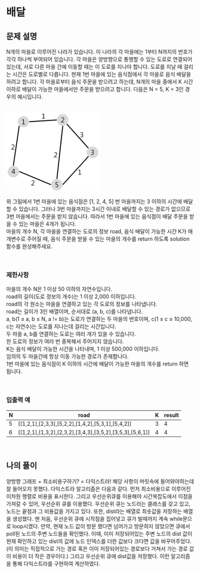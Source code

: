 # 배달

## 문제 설명
N개의 마을로 이루어진 나라가 있습니다. 이 나라의 각 마을에는 1부터 N까지의 번호가 각각 하나씩 부여되어 있습니다. 각 마을은 양방향으로 통행할 수 있는 도로로 연결되어 있는데, 서로 다른 마을 간에 이동할 때는 이 도로를 지나야 합니다. 도로를 지날 때 걸리는 시간은 도로별로 다릅니다. 현재 1번 마을에 있는 음식점에서 각 마을로 음식 배달을 하려고 합니다. 각 마을로부터 음식 주문을 받으려고 하는데, N개의 마을 중에서 K 시간 이하로 배달이 가능한 마을에서만 주문을 받으려고 합니다. 다음은 N = 5, K = 3인 경우의 예시입니다. <br><br>

![배달](https://github.com/hanseul-Choi/programmers/blob/main/level2/%EB%B0%B0%EB%8B%AC/delivery.png?raw=true)

위 그림에서 1번 마을에 있는 음식점은 [1, 2, 4, 5] 번 마을까지는 3 이하의 시간에 배달할 수 있습니다. 그러나 3번 마을까지는 3시간 이내로 배달할 수 있는 경로가 없으므로 3번 마을에서는 주문을 받지 않습니다. 따라서 1번 마을에 있는 음식점이 배달 주문을 받을 수 있는 마을은 4개가 됩니다.<br>
마을의 개수 N, 각 마을을 연결하는 도로의 정보 road, 음식 배달이 가능한 시간 K가 매개변수로 주어질 때, 음식 주문을 받을 수 있는 마을의 개수를 return 하도록 solution 함수를 완성해주세요.

<br>

### 제한사항
마을의 개수 N은 1 이상 50 이하의 자연수입니다.<br>
road의 길이(도로 정보의 개수)는 1 이상 2,000 이하입니다.<br>
road의 각 원소는 마을을 연결하고 있는 각 도로의 정보를 나타냅니다.<br>
road는 길이가 3인 배열이며, 순서대로 (a, b, c)를 나타냅니다.<br>
a, b(1 ≤ a, b ≤ N, a != b)는 도로가 연결하는 두 마을의 번호이며, c(1 ≤ c ≤ 10,000, c는 자연수)는 도로를 지나는데 걸리는 시간입니다.<br>
두 마을 a, b를 연결하는 도로는 여러 개가 있을 수 있습니다.<br>
한 도로의 정보가 여러 번 중복해서 주어지지 않습니다.<br>
K는 음식 배달이 가능한 시간을 나타내며, 1 이상 500,000 이하입니다.<br>
임의의 두 마을간에 항상 이동 가능한 경로가 존재합니다.<br>
1번 마을에 있는 음식점이 K 이하의 시간에 배달이 가능한 마을의 개수를 return 하면 됩니다.

<br>

### 입출력 예
| N | road                                                      | K | result |
|---|-----------------------------------------------------------|---|--------|
| 5 | [[1,2,1],[2,3,3],[5,2,2],[1,4,2],[5,3,1],[5,4,2]]         | 3 | 4      |
| 6 | [[1,2,1],[1,3,2],[2,3,2],[3,4,3],[3,5,2],[3,5,3],[5,6,1]] | 4 | 4      |

<br>

## 나의 풀이
양방향 그래프 + 최소비용구하기? = 다익스트라! 해당 사항이 머릿속에 들어와야하는데 잘 들어오지 못했다. 다익스트라 알고리즘은 다음과 같다. 먼저 최소비용으로 이루어진 이차원 행렬로 비용을 표시한다. 그리고 우선순위큐를 이용해야 시간복잡도에서 이점을 가져갈 수 있어, 우선순위 큐를 이용했다. 우선순위 큐는 노드라는 클래스를 갖고 있고, 노드는 끝점과 그 비용값을 가지고 있다. 또한, dist라는 배열로 최솟값을 저장하는 배열을 생성했다. 맨 처음, 우선순위 큐에 시작점을 집어넣고 큐가 빌때까지 계속 while문으로 loop시켰다. 만약, 현재 노드 값이 방문 했다면 넘어가고 방문하지 않았으면 큐에서 poll된 노드의 주변 노드들을 확인했다. 이때, 이미 저장되어있는 주변 노드의 dist 값이 현재 확인하고 있는 dist의 값에 노드 인덱스를 더한 값보다 크다면 값을 바꾸어주었다. (이 의미는 직접적으로 가는 경로 혹은 이미 저장되어있는 경로보다 거쳐서 가는 경로 값이 비용이 더 작은 경우이다.) 그리고 우선순위 큐에 dist값을 저장했다. 이런 알고리즘을 통해 다익스트라를 구현하여 계산하였다.